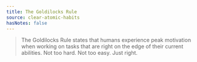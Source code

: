 ```yaml
---
title: The Goldilocks Rule
source: clear-atomic-habits
hasNotes: false
---
```


> The Goldilocks Rule states that humans experience peak motivation when working on tasks that are right on the edge of their current abilities. Not too hard. Not too easy. Just right.
